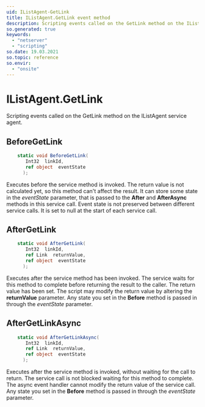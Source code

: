 ```yaml
---
uid: IListAgent-GetLink
title: IListAgent.GetLink event method
description: Scripting events called on the GetLink method on the IListAgent service agent.
so.generated: true
keywords:
  - "netserver"
  - "scripting"
so.date: 19.03.2021
so.topic: reference
so.envir:
  - "onsite"
---
```

# IListAgent.GetLink

Scripting events called on the <see cref='M:SuperOffice.CRM.Services.IListAgent.GetLink'>GetLink</see> method on the <see cref='IListAgent'>IListAgent</see>  service agent.

## BeforeGetLink
```cs
    static void BeforeGetLink(
       Int32  linkId,
       ref object  eventState
      );
```
Executes before the service method is invoked.
The return value is not calculated yet, so this method can't affect the result.
It can store some state in the *eventState* parameter, that is passed to the **After** and **AfterAsync** methods in this service call.
Event state is not preserved between different service calls. It is set to null at the start of each service call.
## AfterGetLink
```cs
    static void AfterGetLink(
       Int32  linkId,
       ref Link  returnValue,
       ref object  eventState
      );
```
Executes after the service method has been invoked. The service waits for this method to complete before returning the result to the caller.
The return value has been set. The script may modify the return value by altering the **returnValue** parameter.
Any state you set in the **Before** method is passed in through the *eventState* parameter.
## AfterGetLinkAsync
```cs
    static void AfterGetLinkAsync(
       Int32  linkId,
       ref Link  returnValue,
       ref object  eventState
      );
```
Executes after the service method is invoked, without waiting for the call to return.
The service call is not blocked waiting for this method to complete.
The async event handler cannot modify the return value of the service call.
Any state you set in the **Before** method is passed in through the *eventState* parameter.

